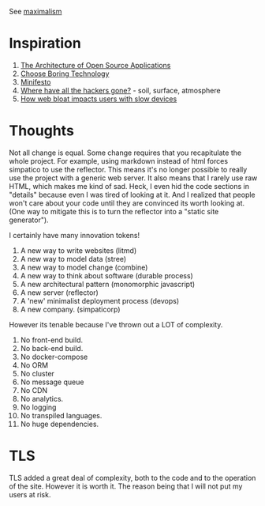 See [maximalism](./maximalism.md)

# Inspiration
  1. [The Architecture of Open Source Applications](https://aosabook.org/en/index.html#500lines)
  1. [Choose Boring Technology](https://mcfunley.com/choose-boring-technology)
  1. [Minifesto](http://minifesto.org/)
  1. [Where have all the hackers gone?](https://morepablo.com/2023/05/where-have-all-the-hackers-gone.html) - soil, surface, atmosphere
  1. [How web bloat impacts users with slow devices](https://danluu.com/slow-device/)

# Thoughts

Not all change is equal.
Some change requires that you recapitulate the whole project.
For example, using markdown instead of html forces simpatico to use the reflector.
This means it's no longer possible to really use the project with a generic web server.
It also means that I rarely use raw HTML, which makes me kind of sad.
Heck, I even hid the code sections in "details" because even I was tired of looking at it.
And I realized that people won't care about your code until they are convinced its worth looking at.
(One way to mitigate this is to turn the reflector into a "static site generator").

I certainly have many innovation tokens!

  1. A new way to write websites (litmd)
  1. A new way to model data (stree)
  1. A new way to model change (combine)
  1. A new way to think about software (durable process)
  1. A new architectural pattern (monomorphic javascript)
  1. A new server (reflector)
  1. A 'new' minimalist deployment process (devops)
  1. A new company. (simpaticorp)

However its tenable because I've thrown out a LOT of complexity.

  1. No front-end build.
  1. No back-end build.
  1. No docker-compose
  1. No ORM
  1. No cluster
  1. No message queue
  1. No CDN
  1. No analytics.
  1. No logging
  1. No transpiled languages.
  1. No huge dependencies.

# TLS
TLS added a great deal of complexity, both to the code and to the operation of the site.
However it is worth it. The reason being that I will not put my users at risk.
